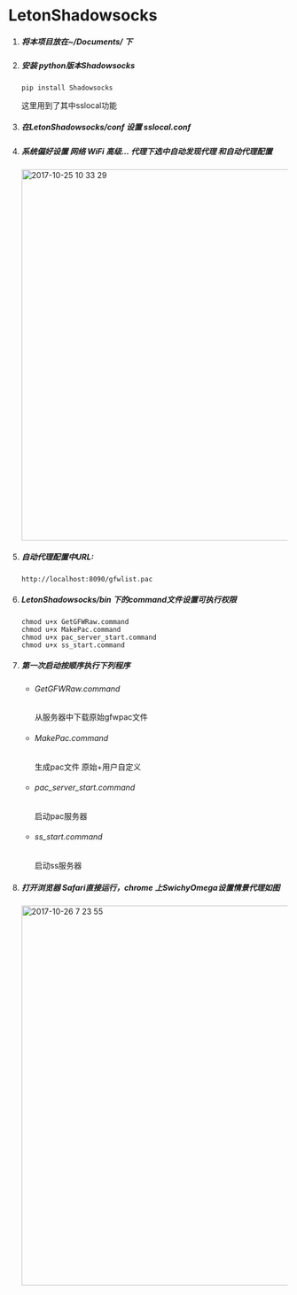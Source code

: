 # LetonShadowsocks

1. ##### 将本项目放在~/Documents/ 下

   
2. ##### 安装 python版本Shadowsocks

   ```pip install Shadowsocks```

   这里用到了其中sslocal功能

3. ##### 在LetonShadowsocks/conf 设置 sslocal.conf 

4. ##### 系统偏好设置 网络 WiFi 高级… 代理下选中自动发现代理 和自动代理配置

   <img width="670" alt="2017-10-25 10 33 29" src="https://user-images.githubusercontent.com/13915235/32005746-a1503ee6-b9d7-11e7-8941-14043d5c778c.png">

5. ##### 自动代理配置中URL:

   ```
   http://localhost:8090/gfwlist.pac 
   ```

6. ##### LetonShadowsocks/bin 下的command文件设置可执行权限

   ```
   chmod u+x GetGFWRaw.command
   chmod u+x MakePac.command
   chmod u+x pac_server_start.command
   chmod u+x ss_start.command
   ```

7. ##### 第一次启动按顺序执行下列程序

   - ###### GetGFWRaw.command

     从服务器中下载原始gfwpac文件

   - ###### MakePac.command

     生成pac文件 原始+用户自定义

   - ###### pac_server_start.command

     启动pac服务器

   - ###### ss_start.command

     启动ss服务器

8. ##### 打开浏览器 Safari直接运行，chrome 上SwichyOmega设置情景代理如图

   <img width="686" alt="2017-10-26 7 23 55" src="https://user-images.githubusercontent.com/13915235/32051066-ca9bdb8a-ba85-11e7-9c4b-1874520f51fe.png">
